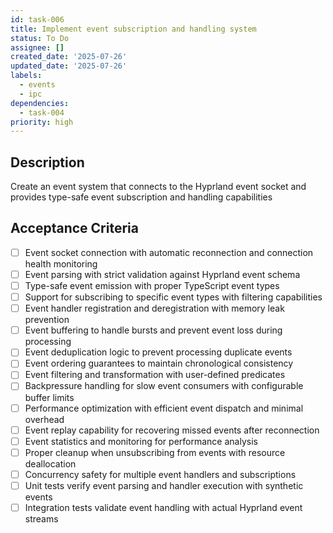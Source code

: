 ```yaml
---
id: task-006
title: Implement event subscription and handling system
status: To Do
assignee: []
created_date: '2025-07-26'
updated_date: '2025-07-26'
labels:
  - events
  - ipc
dependencies:
  - task-004
priority: high
---
```


## Description

Create an event system that connects to the Hyprland event socket and provides type-safe event subscription and handling capabilities

## Acceptance Criteria

- [ ] Event socket connection with automatic reconnection and connection health monitoring
- [ ] Event parsing with strict validation against Hyprland event schema
- [ ] Type-safe event emission with proper TypeScript event types
- [ ] Support for subscribing to specific event types with filtering capabilities
- [ ] Event handler registration and deregistration with memory leak prevention
- [ ] Event buffering to handle bursts and prevent event loss during processing
- [ ] Event deduplication logic to prevent processing duplicate events
- [ ] Event ordering guarantees to maintain chronological consistency
- [ ] Event filtering and transformation with user-defined predicates
- [ ] Backpressure handling for slow event consumers with configurable buffer limits
- [ ] Performance optimization with efficient event dispatch and minimal overhead
- [ ] Event replay capability for recovering missed events after reconnection
- [ ] Event statistics and monitoring for performance analysis
- [ ] Proper cleanup when unsubscribing from events with resource deallocation
- [ ] Concurrency safety for multiple event handlers and subscriptions
- [ ] Unit tests verify event parsing and handler execution with synthetic events
- [ ] Integration tests validate event handling with actual Hyprland event streams
